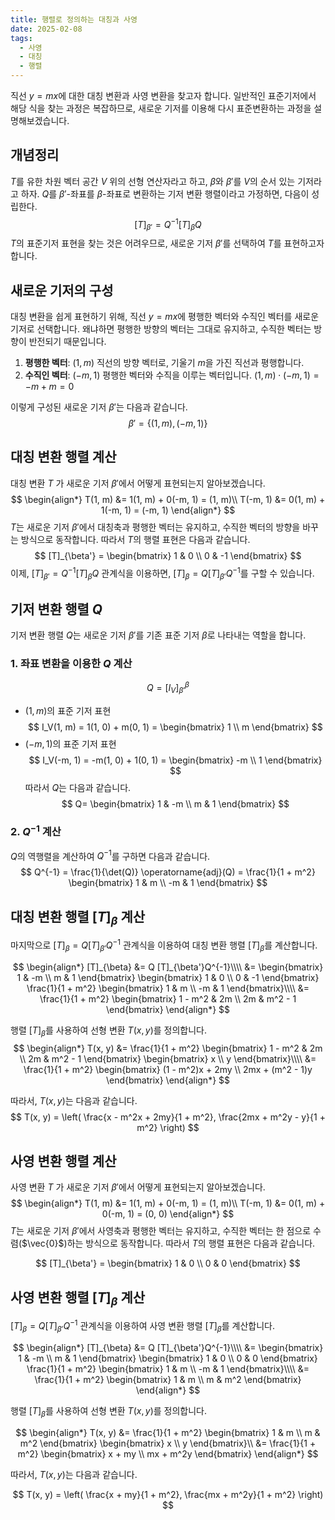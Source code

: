 ```yaml
---
title: 행렬로 정의하는 대칭과 사영
date: 2025-02-08
tags:
  - 사영
  - 대칭
  - 행렬
---
```

직선 $y = mx$에 대한 대칭 변환과 사영 변환을 찾고자 합니다. 일반적인 표준기저에서 해당 식을 찾는 과정은 복잡하므로, 새로운 기저를 이용해 다시 표준변환하는 과정을 설명해보겠습니다.

## 개념정리
$T$를 유한 차원 벡터 공간 $V$ 위의 선형 연산자라고 하고, $\beta$와 $\beta'$를 $V$의 순서 있는 기저라고 하자. $Q$를 $\beta'$-좌표를 $\beta$-좌표로 변환하는 기저 변환 행렬이라고 가정하면, 다음이 성립한다.
$$
[T]_{\beta'} = Q^{-1} [T]_{\beta} Q
$$
$T$의 표준기저 표현을 찾는 것은 어려우므로, 새로운 기저 $\beta'$를 선택하여 $T$를 표현하고자 합니다.

## 새로운 기저의 구성
대칭 변환을 쉽게 표현하기 위해, 직선 $y = mx$에 평행한 벡터와 수직인 벡터를 새로운 기저로 선택합니다. 왜냐하면 평행한 방향의 벡터는 그대로 유지하고, 수직한 벡터는 방향이 반전되기 때문입니다.

1. **평행한 벡터**: $(1, m)$
	직선의 방향 벡터로, 기울기 $m$을 가진 직선과 평행합니다.
2. **수직인 벡터**: $(-m, 1)$
	평행한 벡터와 수직을 이루는 벡터입니다. $(1,m) \cdot (-m,1) = -m + m = 0$ 

이렇게 구성된 새로운 기저 $\beta'$는 다음과 같습니다.
$$ \beta' = \{(1, m), (-m, 1)\} $$
## 대칭 변환 행렬 계산
대칭 변환 $T$ 가 새로운 기저 $\beta'$에서 어떻게 표현되는지 알아보겠습니다.
$$
\begin{align*}
  T(1, m) &= 1(1, m) + 0(-m, 1) = (1, m)\\
  T(-m, 1) &= 0(1, m) + 1(-m, 1) = (-m, 1)
\end{align*}
  $$
$T$는 새로운 기저 $\beta'$에서 대칭축과 평행한 벡터는 유지하고, 수직한 벡터의 방향을 바꾸는 방식으로 동작합니다. 따라서 $T$의 행렬 표현은 다음과 같습니다.
$$
[T]_{\beta'} = 
\begin{bmatrix}
1 & 0 \\
0 & -1
\end{bmatrix}
$$
이제, $[T]_{\beta'} = Q^{-1} [T]_{\beta} Q$ 관계식을 이용하면, $[T]_{\beta} = Q[T]_{\beta'}Q^{-1}$를 구할 수 있습니다.

## 기저 변환 행렬 $Q$
기저 변환 행렬 $Q$는 새로운 기저 $\beta'$를 기존 표준 기저 $\beta$로 나타내는 역할을 합니다.

### 1. 좌표 변환을 이용한 $Q$ 계산
$$
Q = [I_V]_{\beta'}^{\beta}
$$
- $(1, m)$의 표준 기저 표현
$$
  I_V(1, m) = 1(1, 0) + m(0, 1) = 
  \begin{bmatrix}
  1 \\
  m
  \end{bmatrix}
  $$
- $(-m, 1)$의 표준 기저 표현
$$
  I_V(-m, 1) = -m(1, 0) + 1(0, 1) = 
  \begin{bmatrix}
  -m \\
  1
  \end{bmatrix}
  $$
따라서 $Q$는 다음과 같습니다.
$$
Q= 
\begin{bmatrix}
1 & -m \\
m & 1
\end{bmatrix}
$$

### 2. $Q^{-1}$ 계산
$Q$의 역행렬을 계산하여 $Q^{-1}$를 구하면 다음과 같습니다.
$$
Q^{-1} = \frac{1}{\det(Q)} \operatorname{adj}(Q) = 
\frac{1}{1 + m^2}
\begin{bmatrix}
1 & m \\
-m & 1
\end{bmatrix}
$$

## 대칭 변환 행렬 $[T]_{\beta}$ 계산
마지막으로 $[T]_{\beta} = Q[T]_{\beta'}Q^{-1}$ 관계식을 이용하여 대칭 변환 행렬 $[T]_{\beta}$를 계산합니다.

$$
\begin{align*}
[T]_{\beta} &= Q [T]_{\beta'}Q^{-1}\\\\
&= \begin{bmatrix} 1 & -m \\ m & 1 \end{bmatrix} \begin{bmatrix} 1 & 0 \\ 0 & -1 \end{bmatrix} \frac{1}{1 + m^2} \begin{bmatrix} 1 & m \\ -m & 1 \end{bmatrix}\\\\
&= \frac{1}{1 + m^2} \begin{bmatrix} 1 - m^2 & 2m \\ 2m & m^2 - 1 \end{bmatrix}
\end{align*}
$$

행렬 $[T]_{\beta}$를 사용하여 선형 변환 $T(x, y)$를 정의합니다.
$$
\begin{align*}
T(x, y) &=
\frac{1}{1 + m^2} \begin{bmatrix} 1 - m^2 & 2m \\ 2m & m^2 - 1 \end{bmatrix}
\begin{bmatrix}
x \\
y
\end{bmatrix}\\\\
&= \frac{1}{1 + m^2} \begin{bmatrix} (1 - m^2)x + 2my \\ 2mx + (m^2 - 1)y \end{bmatrix}
\end{align*}
$$

따라서, $T(x, y)$는 다음과 같습니다.
$$
T(x, y) =
\left(
\frac{x - m^2x + 2my}{1 + m^2},
\frac{2mx + m^2y - y}{1 + m^2}
\right)
$$

## 사영 변환 행렬 계산
사영 변환 $T$ 가 새로운 기저 $\beta'$에서 어떻게 표현되는지 알아보겠습니다.
$$
\begin{align*}
  T(1, m) &= 1(1, m) + 0(-m, 1) = (1, m)\\
  T(-m, 1) &= 0(1, m) + 0(-m, 1) = (0, 0)
\end{align*}
  $$
$T$는 새로운 기저 $\beta'$에서 사영축과 평행한 벡터는 유지하고, 수직한 벡터는 한 점으로 수렴($\vec{0}$)하는 방식으로 동작합니다. 따라서 $T$의 행렬 표현은 다음과 같습니다.

$$
[T]_{\beta'} =
\begin{bmatrix}
1 & 0 \\
0 & 0
\end{bmatrix}
$$
## 사영 변환 행렬 $[T]_{\beta}$ 계산
$[T]_{\beta} = Q[T]_{\beta'}Q^{-1}$ 관계식을 이용하여 사영 변환 행렬 $[T]_{\beta}$를 계산합니다.

$$
\begin{align*}
[T]_{\beta} &= Q [T]_{\beta'}Q^{-1}\\\\
&= \begin{bmatrix} 1 & -m \\ m & 1 \end{bmatrix} \begin{bmatrix} 1 & 0 \\ 0 & 0 \end{bmatrix} \frac{1}{1 + m^2} \begin{bmatrix} 1 & m \\ -m & 1 \end{bmatrix}\\\\
&= \frac{1}{1 + m^2} \begin{bmatrix} 1  & m \\ m & m^2 \end{bmatrix}
\end{align*}
$$

행렬 $[T]_{\beta}$를 사용하여 선형 변환 $T(x, y)$를 정의합니다.

$$
\begin{align*}
T(x, y) &=
\frac{1}{1 + m^2}
\begin{bmatrix}
1 & m \\
m & m^2
\end{bmatrix}
\begin{bmatrix}
x \\
y
\end{bmatrix}\\
&=
\frac{1}{1 + m^2}
\begin{bmatrix}
x + my \\
mx + m^2y
\end{bmatrix}
\end{align*}
$$

따라서, $T(x, y)$는 다음과 같습니다.

$$
T(x, y) =
\left(
\frac{x + my}{1 + m^2},
\frac{mx + m^2y}{1 + m^2}
\right)
$$
